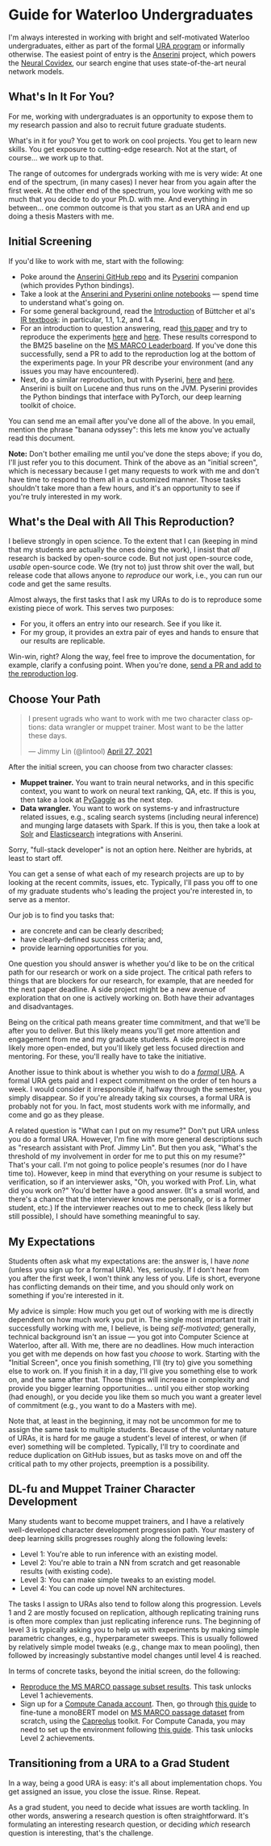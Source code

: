 # Guide for Waterloo Undergraduates

I'm always interested in working with bright and self-motivated Waterloo undergraduates, either as part of the formal [URA program](https://cs.uwaterloo.ca/current-undergraduate-students/research-opportunities/undergraduate-research-assistantship-ura-program) or informally otherwise.
The easiest point of entry is the [Anserini](http://anserini.io/) project, which powers the [Neural Covidex](http://covidex.ai/), our search engine that uses state-of-the-art neural network models.

## What's In It For You?

For me, working with undergraduates is an opportunity to expose them to my research passion and also to recruit future graduate students.

What's in it for you?
You get to work on cool projects.
You get to learn new skills.
You get exposure to cutting-edge research.
Not at the start, of course... we work up to that.

The range of outcomes for undergrads working with me is very wide:
At one end of the spectrum, (in many cases) I never hear from you again after the first week.
At the other end of the spectrum, you love working with me so much that you decide to do your Ph.D. with me.
And everything in between... one common outcome is that you start as an URA and end up doing a thesis Masters with me. 

## Initial Screening

If you'd like to work with me, start with the following:

+ Poke around the [Anserini GitHub repo](http://anserini.io/) and its [Pyserini](http://pyserini.io/) companion (which provides Python bindings).
+ Take a look at the [Anserini and Pyserini online notebooks](https://github.com/castorini/anserini-notebooks) &mdash; spend time to understand what's going on.
+ For some general background, read the [Introduction](http://www.ir.uwaterloo.ca/book/01-introduction.pdf) of Büttcher et al's [IR textbook](http://www.ir.uwaterloo.ca/book/): in particular, 1.1, 1.2, and 1.4.
+ For an introduction to question answering, read [this paper](https://arxiv.org/pdf/1611.09268.pdf) and try to reproduce the experiments [here](https://github.com/castorini/anserini/blob/master/docs/experiments-msmarco-passage.md) and [here](https://github.com/castorini/anserini/blob/master/docs/experiments-msmarco-doc.md). These results correspond to the BM25 baseline on the [MS MARCO Leaderboard](https://microsoft.github.io/msmarco/). If you've done this successfully, send a PR to add to the reproduction log at the bottom of the experiments page. In your PR describe your environment (and any issues you may have encountered).
+ Next, do a similar reproduction, but with Pyserini, [here](https://github.com/castorini/pyserini/blob/master/docs/experiments-msmarco-passage.md) and [here](https://github.com/castorini/pyserini/blob/master/docs/experiments-msmarco-doc.md). Anserini is built on Lucene and thus runs on the JVM. Pyserini provides the Python bindings that interface with PyTorch, our deep learning toolkit of choice.

You can send me an email after you've done all of the above.
In you email, mention the phrase "banana odyssey": this lets me know you've actually read this document.

**Note:** Don't bother emailing me until you've done the steps above; if you do, I'll just refer you to this document.
Think of the above as an "initial screen", which is necessary because I get many requests to work with me and don't have time to respond to them all in a customized manner.
Those tasks shouldn't take more than a few hours, and it's an opportunity to see if you're truly interested in my work.

## What's the Deal with All This Reproduction?

I believe strongly in open science.
To the extent that I can (keeping in mind that my students are actually the ones doing the work), I insist that _all_ research is backed by open-source code.
But not just open-source code, _usable_ open-source code.
We (try not to) just throw shit over the wall, but release code that allows anyone to _reproduce_ our work, i.e., you can run our code and get the same results.

Almost always, the first tasks that I ask my URAs to do is to reproduce some existing piece of work.
This serves two purposes:

+ For you, it offers an entry into our research. See if you like it.
+ For my group, it provides an extra pair of eyes and hands to ensure that our results are replicable.

Win-win, right?
Along the way, feel free to improve the documentation, for example, clarify a confusing point.
When you're done, [send a PR and add to the reproduction log](https://github.com/castorini/anserini/blob/master/docs/experiments-msmarco-passage.md).

## Choose Your Path

<blockquote class="twitter-tweet"><p lang="en" dir="ltr">I present ugrads who want to work with me two character class options: data wrangler or muppet trainer. Most want to be the latter these days.</p>&mdash; Jimmy Lin (@lintool) <a href="https://twitter.com/lintool/status/1387051481841373201?ref_src=twsrc%5Etfw">April 27, 2021</a></blockquote>

After the initial screen, you can choose from two character classes:

+ **Muppet trainer.** You want to train neural networks, and in this specific context, you want to work on neural text ranking, QA, etc. If this is you, then take a look at [PyGaggle](http://pygaggle.ai/) as the next step.
+ **Data wrangler.** You want to work on systems-y and infrastructure related issues, e.g., scaling search systems (including neural inference) and munging large datasets with Spark. If this is you, then take a look at [Solr](https://github.com/castorini/anserini/blob/master/docs/solrini.md) and [Elasticsearch](https://github.com/castorini/anserini/blob/master/docs/elastirini.md) integrations with Anserini.

Sorry, "full-stack developer" is not an option here.
Neither are hybrids, at least to start off.

You can get a sense of what each of my research projects are up to by looking at the recent commits, issues, etc.
Typically, I'll pass you off to one of my graduate students who's leading the project you're interested in, to serve as a mentor.

Our job is to find you tasks that:

+ are concrete and can be clearly described;
+ have clearly-defined success criteria; and,
+ provide learning opportunities for you.

One question you should answer is whether you'd like to be on the critical path for our research or work on a side project.
The critical path refers to things that are blockers for our research, for example, that are needed for the next paper deadline.
A side project might be a new avenue of exploration that on one is actively working on.
Both have their advantages and disadvantages.

Being on the critical path means greater time commitment, and that we'll be after you to deliver.
But this likely means you'll get more attention and engagement from me and my graduate students.
A side project is more likely more open-ended, but you'll likely get less focused direction and mentoring.
For these, you'll really have to take the initiative.

Another issue to think about is whether you wish to do a [_formal_ URA](https://cs.uwaterloo.ca/current-undergraduate-students/research-opportunities/undergraduate-research-assistantship-ura-program).
A formal URA gets paid and I expect commitment on the order of ten hours a week.
I would consider it irresponsible if, halfway through the semester, you simply disappear.
So if you're already taking six courses, a formal URA is probably not for you.
In fact, most students work with me informally, and come and go as they please.

A related question is "What can I put on my resume?"
Don't put URA unless you do a formal URA.
However, I'm fine with more general descriptions such as "research assistant with Prof. Jimmy Lin".
But then you ask, "What's the threshold of my involvement in order for me to put this on my resume?"
That's your call.
I'm not going to police people's resumes (nor do I have time to).
However, keep in mind that everything on your resume is subject to verification, so if an interviewer asks, "Oh, you worked with Prof. Lin, what did you work on?"
You'd better have a good answer.
(It's a small world, and there's a chance that the interviewer knows me personally, or is a former student, etc.)
If the interviewer reaches out to me to check (less likely but still possible), I should have something meaningful to say.

## My Expectations

Students often ask what my expectations are: the answer is, I have _none_ (unless you sign up for a formal URA).
Yes, seriously.
If I don't hear from you after the first week, I won't think any less of you.
Life is short, everyone has conflicting demands on their time, and you should only work on something if you're interested in it.

My advice is simple: How much you get out of working with me is directly dependent on how much work you put in.
The single most important trait in successfully working with me, I believe, is being _self-motivated_; generally, technical background isn't an issue &mdash; you got into Computer Science at Waterloo, after all.
With me, there are no deadlines.
How much interaction you get with me depends on how fast you _choose_ to work.
Starting with the "Initial Screen", once you finish something, I'll (try to) give you something else to work on.
If you finish it in a day, I'll give you something else to work on, and the same after that.
Those things will increase in complexity and provide you bigger learning opportunities... until you either stop working (had enough), or you decide you like them so much you want a greater level of commitment (e.g., you want to do a Masters with me).

Note that, at least in the beginning, it may not be uncommon for me to assign the same task to multiple students.
Because of the voluntary nature of URAs, it is hard for me gauge a student's level of interest, or when (if ever) something will be completed.
Typically, I'll try to coordinate and reduce duplication on GitHub issues, but as tasks move on and off the critical path to my other projects, preemption is a possibility.

## DL-fu and Muppet Trainer Character Development

Many students want to become muppet trainers, and I have a relatively well-developed character development progression path.
Your mastery of deep learning skills progresses roughly along the following levels:

+ Level 1: You're able to run inference with an existing model.
+ Level 2: You're able to train a NN from scratch and get reasonable results (with existing code).
+ Level 3: You can make simple tweaks to an existing model.
+ Level 4: You can code up novel NN architectures.

The tasks I assign to URAs also tend to follow along this progression.
Levels 1 and 2 are mostly focused on replication, although replicating training runs is often more complex than just replicating inference runs.
The beginning of level 3 is typically asking you to help us with experiments by making simple parametric changes, e.g., hyperparameter sweeps.
This is usually followed by relatively simple model tweaks (e.g., change max to mean pooling), then followed by increasingly substantive model changes until level 4 is reached.

In terms of concrete tasks, beyond the initial screen, do the following:

+ [Reproduce the MS MARCO passage subset results](https://github.com/castorini/pygaggle/blob/master/docs/experiments-msmarco-passage-subset.md). This task unlocks Level 1 achievements.
+ Sign up for a [Compute Canada account](https://github.com/castorini/onboarding/blob/master/docs/cc-guide.md). Then, go through [this guide](https://github.com/capreolus-ir/capreolus/blob/feature/msmarco_psg/docs/reproduction/MS_MARCO.md) to fine-tune a monoBERT model on [MS MARCO passage dataset](https://github.com/microsoft/MSMARCO-Passage-Ranking) from scratch, using the [Capreolus](https://capreolus.ai/) toolkit. For Compute Canada, 
you may need to set up the environment following [this guide](https://github.com/capreolus-ir/capreolus/blob/feature/msmarco_psg/docs/setup/setup-cc.md). This task unlocks Level 2 achievements.

## Transitioning from a URA to a Grad Student

In a way, being a good URA is easy: it's all about implementation chops.
You get assigned an issue, you close the issue.
Rinse. Repeat.

As a grad student, you need to decide what issues are worth tackling.
In other words, answering a research question is often straightforward.
It's formulating an interesting research question, or deciding _which_ research question is interesting, that's the challenge.
